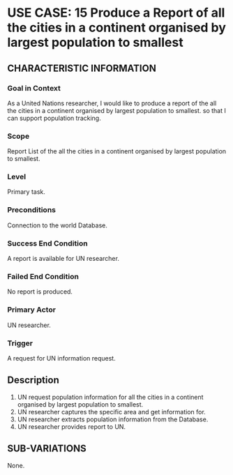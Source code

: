 
# USE CASE: 15 Produce a Report of all the cities in a continent organised by largest population to smallest

## CHARACTERISTIC INFORMATION

### Goal in Context

As a United Nations researcher, I would like to produce a report of the all the cities in a continent organised by largest population to smallest. so that I can support population tracking.

### Scope

Report List of the all the cities in a continent organised by largest population to smallest.

### Level

Primary task.

### Preconditions

Connection to the world Database.

### Success End Condition

A report is available for UN researcher.

### Failed End Condition

No report is produced.

### Primary Actor

UN researcher.

### Trigger

A request for UN information request.

## Description

1. UN request population information for all the cities in a continent organised by largest population to smallest.
2. UN researcher captures the specific area and get information for.
3. UN researcher extracts population information from the Database.
4. UN researcher provides report to UN.

## SUB-VARIATIONS

None.
